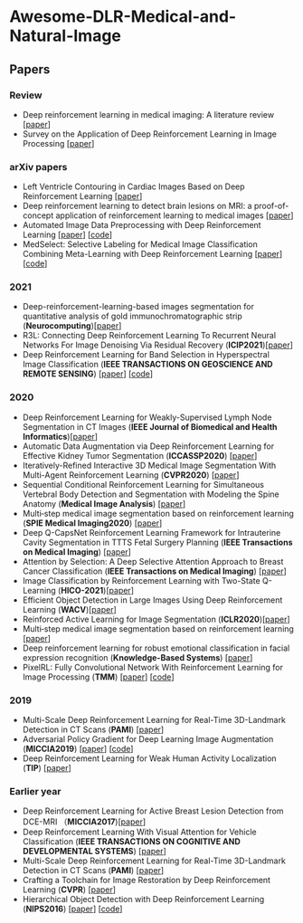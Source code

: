# Awesome-DLR-Medical-and-Natural-Image


## Papers
### Review
 - Deep reinforcement learning in medical imaging: A literature review [[paper](https://arxiv.org/pdf/2103.05115.pdf)]
 - Survey on the Application of Deep Reinforcement Learning in Image Processing [[paper](https://www.techscience.com/jai/v2n1/39514)]

### arXiv papers
 - Left Ventricle Contouring in Cardiac Images Based on Deep Reinforcement Learning [[paper](https://arxiv.org/ftp/arxiv/papers/2106/2106.04127.pdf)]
 - Deep reinforcement learning to detect brain lesions on MRI: a proof-of-concept application of reinforcement learning to medical images [[paper](https://arxiv.org/abs/2008.02708)]
 - Automated Image Data Preprocessing with Deep Reinforcement Learning  [[paper](https://arxiv.org/abs/1806.05886v2)] [[code](https://github.com/IBM/automation-of-image-data-preprocessing)]
 - MedSelect: Selective Labeling for Medical Image Classification Combining Meta-Learning with Deep Reinforcement Learning [[paper](https://arxiv.org/abs/2103.14339v1)] [[code](https://github.com/stanfordmlgroup/MedSelect)]

### 2021
 - Deep-reinforcement-learning-based images segmentation for quantitative analysis of gold immunochromatographic strip (**Neurocomputing**)[[paper](https://www.sciencedirect.com/science/article/pii/S0925231220305385)]
 - R3L: Connecting Deep Reinforcement Learning To Recurrent Neural Networks For Image Denoising Via Residual Recovery (**ICIP2021**)[[paper](https://arxiv.org/abs/2107.05318v1)]
 - Deep Reinforcement Learning for Band Selection in Hyperspectral Image Classification (**IEEE TRANSACTIONS ON GEOSCIENCE AND REMOTE SENSING**) [[paper](https://ieeexplore.ieee.org/abstract/document/9387453)] [[code](https://github.com/lcmou/DRL4BS)]
 
### 2020
 - Deep Reinforcement Learning for Weakly-Supervised Lymph Node Segmentation in CT Images (**IEEE Journal of Biomedical and Health Informatics**)[[paper](https://ieeexplore.ieee.org/document/9139329)]
 - Automatic Data Augmentation via Deep Reinforcement Learning for Effective Kidney Tumor Segmentation (**ICCASSP2020**) [[paper](https://arxiv.org/abs/2002.09703)]
 - Iteratively-Refined Interactive 3D Medical Image Segmentation With Multi-Agent Reinforcement Learning (**CVPR2020**) [[paper](https://ieeexplore.ieee.org/document/9157356)]
 - Sequential Conditional Reinforcement Learning for Simultaneous Vertebral Body Detection and Segmentation with Modeling the Spine Anatomy (**Medical Image Analysis**) [[paper](https://www.sciencedirect.com/science/article/pii/S1361841520302255)]
 - Multi‑step medical image segmentation based on reinforcement learning (**SPIE Medical Imaging2020**) [[paper](https://link.springer.com/content/pdf/10.1007/s12652-020-01905-3.pdf)]
 - Deep Q-CapsNet Reinforcement Learning Framework for Intrauterine Cavity Segmentation in TTTS Fetal Surgery Planning  (**IEEE Transactions on Medical Imaging**) [[paper](https://ieeexplore.ieee.org/abstract/document/9067025)]
 - Attention by Selection: A Deep Selective Attention Approach to Breast Cancer Classification (**IEEE Transactions on Medical Imaging**) [[paper](https://ieeexplore.ieee.org/document/8941117)]
 - Image Classification by Reinforcement Learning with Two-State Q-Learning (**HICO-2021**)[[paper](https://arxiv.org/abs/2007.01298v3)]
 - Efficient Object Detection in Large Images Using Deep Reinforcement Learning (**WACV**)[[paper](https://openaccess.thecvf.com/content_WACV_2020/papers/Uzkent_Efficient_Object_Detection_in_Large_Images_Using_Deep_Reinforcement_Learning_WACV_2020_paper.pdf)]
 - Reinforced Active Learning for Image Segmentation (**ICLR2020**)[[paper](https://arxiv.org/abs/2002.06583v1)]
 - Multi‑step medical image segmentation based on reinforcement learning [[paper](https://link.springer.com/article/10.1007/s12652-020-01905-3)]
 - Deep reinforcement learning for robust emotional classification in facial expression recognition (**Knowledge-Based Systems**) [[paper](https://www.sciencedirect.com/science/article/pii/S0950705120304081?casa_token=8D8gfT9UZc0AAAAA:uzz2TYITUioUCjo1A-bJpdFJfaJdz-NboSWrOV_x3CJAVxGjT-pmtJwxMimxHZDrUN4tQveSpC1E)]
 - PixelRL: Fully Convolutional Network With Reinforcement Learning for Image Processing (**TMM**) [[paper](https://ieeexplore.ieee.org/stamp/stamp.jsp?tp=&arnumber=8936404)] [[code](https://github.com/rfuruta/pixelRL)]

### 2019
 - Multi-Scale Deep Reinforcement Learning for Real-Time 3D-Landmark Detection in CT Scans (**PAMI**) [[paper](https://ieeexplore.ieee.org/stamp/stamp.jsp?tp=&arnumber=8187667)]
 - Adversarial Policy Gradient for Deep Learning Image Augmentation (**MICCIA2019**) [[paper](https://arxiv.org/abs/1909.04108)] [[code](https://github.com/victorychain/Adversarial-Policy-Gradient-Augmentation)]
 - Deep Reinforcement Learning for Weak Human Activity Localization (**TIP**) [[paper](https://ieeexplore.ieee.org/document/8850319)] 
### Earlier year
 - Deep Reinforcement Learning for Active Breast Lesion Detection from DCE-MRI （**MICCIA2017**)[[paper](https://cs.adelaide.edu.au/~carneiro/publications/paper1111_miccai17_gabriel.pdf)]
 - Deep Reinforcement Learning With Visual Attention for Vehicle Classification (**IEEE TRANSACTIONS ON COGNITIVE AND DEVELOPMENTAL SYSTEMS**) [[paper](https://ieeexplore.ieee.org/document/7580631)]
 - Multi-Scale Deep Reinforcement Learning for Real-Time 3D-Landmark Detection in CT Scans (**PAMI**) [[paper](https://www.computer.org/csdl/journal/tp/2019/01/08187667/17D45WrVged)]
 - Crafting a Toolchain for Image Restoration by Deep Reinforcement Learning (**CVPR**) [[paper](https://openaccess.thecvf.com/content_cvpr_2018/papers/Yu_Crafting_a_Toolchain_CVPR_2018_paper.pdf)]
 - Hierarchical Object Detection with Deep Reinforcement Learning (**NIPS2016**) [[paper](https://arxiv.org/abs/1611.03718v2)] [[code](https://github.com/imatge-upc/detection-2016-nipsws)]



